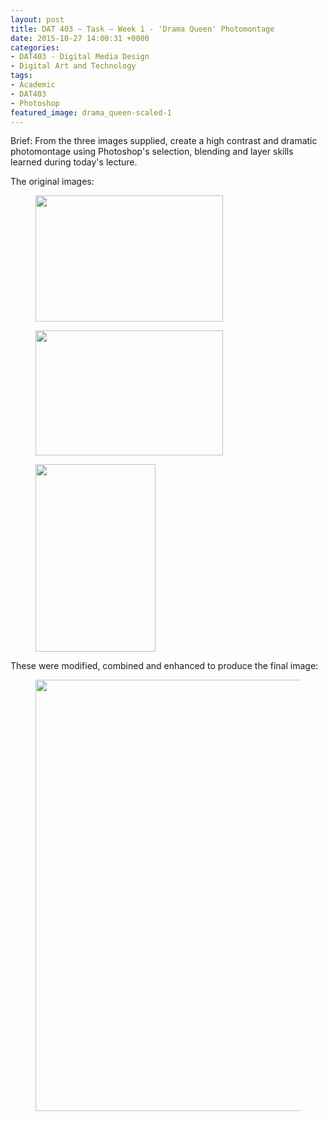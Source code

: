 ```yaml
---
layout: post
title: DAT 403 – Task – Week 1 - 'Drama Queen' Photomontage
date: 2015-10-27 14:00:31 +0000
categories:
- DAT403 - Digital Media Design
- Digital Art and Technology
tags:
- Academic
- DAT403
- Photoshop
featured_image: drama_queen-scaled-1
---
```

Brief: From the three images supplied, create a high contrast and dramatic photomontage using Photoshop's selection, blending and layer skills learned during today's lecture.

The original images:

<div class="gallery">

<figure><a href="https://res.cloudinary.com/circleseven/image/upload/q_auto,f_auto/12/Background-scaled-1"><img src="https://res.cloudinary.com/circleseven/image/upload/q_auto,f_auto/12/Background-scaled-1" width="300" height="202" alt="" loading="lazy"></a></figure>
<figure><a href="https://res.cloudinary.com/circleseven/image/upload/q_auto,f_auto/12/Sky-scaled-1"><img src="https://res.cloudinary.com/circleseven/image/upload/q_auto,f_auto/12/Sky-scaled-1" width="300" height="200" alt="" loading="lazy"></a></figure>
<figure><a href="https://res.cloudinary.com/circleseven/image/upload/q_auto,f_auto/12/Model-scaled-1"><img src="https://res.cloudinary.com/circleseven/image/upload/q_auto,f_auto/12/Model-scaled-1" width="192" height="300" alt="" loading="lazy"></a></figure>

</div>

These were modified, combined and enhanced to produce the final image:

<figure><a href="https://res.cloudinary.com/circleseven/image/upload/q_auto,f_auto/12/drama_queen-scaled-1"><img src="https://res.cloudinary.com/circleseven/image/upload/q_auto,f_auto/12/drama_queen-scaled-1" width="1024" height="690" alt="" loading="lazy"></a></figure>
